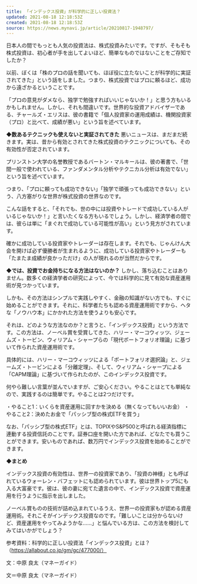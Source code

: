```yaml
---
title: 「インデックス投資」が科学的に正しい投資法？
updated: 2021-08-18 12:18:53Z
created: 2021-08-18 12:18:53Z
source: https://news.mynavi.jp/article/20210817-1948797/
---
```


日本人の間でもっとも人気の投資法は、株式投資みたいです。ですが、そもそも株式投資は、初心者が手を出してよいほど、簡単なものではないことをご存知でしたか？

以前、ぼくは「株のプロの話を聞いても、ほぼ役に立たないことが科学的に実証されてきた」という話をしました。つまり、株式投資ではプロに頼るほど、成功から遠ざかるということです。

「プロの意見がダメなら、独学で勉強すればいいじゃないか！」と思う方もいるかもしれません。しかし、それも間違いです。世界的な投資アドバイザーである、チャールズ・エリスは、彼の書籍で「個人投資家の運用成績は、機関投資家（プロ）と比べて、成績が悪い」という旨を述べています。

 **◆数あるテクニックも使えないと実証されてきた**
悪いニュースは、まだまだ続きます。実は、昔から有効とされてきた株式投資のテクニックについても、その有効性が否定されています。

プリンストン大学の名誉教授であるバートン・マルキールは、彼の著書で、「世間一般で使われている、ファンダメンタル分析やテクニカル分析は有効でない」という旨を述べています。

つまり、「プロに頼っても成功できない」「独学で頑張っても成功できない」という、八方塞がりな世界が株式投資の世界なのです。

こんな話をすると、「それでも、世の中には投資やトレードで成功している人がいるじゃないか！」と言いたくなる方もいるでしょう。しかし、経済学者の間では、彼らは単に「まぐれで成功している可能性が高い」という見方がされています。

確かに成功している投資家やトレーダーは存在します。それでも、じゃんけん大会を開けば必ず優勝者が生まれるように、成功している投資家やトレーダーも「たまたま成績が良かっただけ」の人が現れるのが当然だからです。

 **◆では、投資でお金持ちになる方法はないのか？**
しかし、落ち込むことはありません。数多くの経済学者の研究によって、今では科学的に見て有効な資産運用術が見つかっています。

しかも、その方法はシンプルで実践しやすく、金融の知識がない方でも、すぐに始めることができます。それに、科学者たちも認める資産運用術ですから、ヘタな「ノウハウ本」にかかれた方法を使うよりも安心です。

それは、どのような方法なのか？と言うと、「インデックス投資」という方法です。この方法は、ノーベル賞を受賞してきた、ハリー・マーコウィッツ、ジェームズ・トービン、ウィリアム・シャープらの「現代ポートフォリオ理論」に基づいて作られた資産運用術です。

具体的には、ハリー・マーコウィッツによる「ポートフォリオ選択論」と、ジェームズ・トービンによる「分離定理」、そして、ウィリアム・シャープによる「CAPM理論」に基づいて作られたのが、このインデックス投資です。

何やら難しい言葉が並んでいますが、ご安心ください。やることはとても単純なので、実践するのは簡単です。やることは2つだけです。

・やること1：いくらを資産運用に回すかを決める（無くなってもいいお金）
・やること2：決めたお金で「パッシブ型の株式ETFを買う」

なお、「パッシブ型の株式ETF」とは、TOPIXやS&P500と呼ばれる経済指標に連動する投資信託のことです。証券口座を開いた方であれば、どなたでも買うことができます。安いものであれば、数万円でインデックス投資を始めることができます。

 **◆まとめ**

インデックス投資の有効性は、世界一の投資家であり、「投資の神様」とも呼ばれているウォーレン・バフェットにも認められています。彼は世界トップ5にも入る大富豪です。彼は、彼の妻に宛てた遺言の中で、インデックス投資で資産運用を行うように指示を出しました。

ノーベル賞ものの技術が詰め込まれているうえ、世界一の投資家もが認める資産運用術。それこそがインデックス投資なのです。「難しいことは分からないけど、資産運用をやってみようかな……」と悩んでいる方は、この方法を検討してみてはいかがでしょう？

参考資料：科学的に正しい投資法「インデックス投資」とは？（https://allabout.co.jp/gm/gc/477000/）

文：中原 良太（マネーガイド）

文＝中原 良太（マネーガイド）